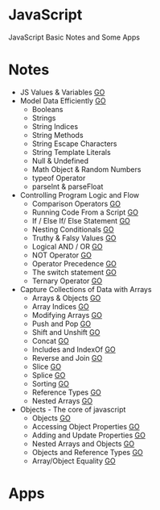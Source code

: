 # JavaScript
JavaScript Basic Notes and Some Apps

# Notes
* JS Values & Variables [GO](https://github.com/HopeMashal/Java-Script/blob/master/Notes/01-Values_Variables.pdf)
* Model Data Efficiently [GO](https://github.com/HopeMashal/Java-Script/blob/master/Notes/02-ModelDataEfficiently.js)
  * Booleans 
  * Strings 
  * String Indices 
  * String Methods 
  * String Escape Characters 
  * String Template Literals 
  * Null & Undefined 
  * Math Object & Random Numbers 
  * typeof Operator
  * parseInt & parseFloat 
* Controlling Program Logic and Flow 
  * Comparison Operators [GO](https://github.com/HopeMashal/Java-Script/blob/master/Notes/Controlling_Program_Logic_and_Flow/01-Conditionals_Logic.pdf)
  * Running Code From a Script [GO](https://github.com/HopeMashal/Java-Script/blob/master/Notes/Controlling_Program_Logic_and_Flow/02-Running_Script/index.html)
  * If / Else If/ Else Statement [GO](https://github.com/HopeMashal/Java-Script/blob/master/Notes/Controlling_Program_Logic_and_Flow/03-If_Else_Statement.js)
  * Nesting Conditionals [GO](https://github.com/HopeMashal/Java-Script/blob/master/Notes/Controlling_Program_Logic_and_Flow/04-Nesting.js)
  * Truthy & Falsy Values [GO](https://github.com/HopeMashal/Java-Script/blob/master/Notes/Controlling_Program_Logic_and_Flow/05-Truthy_Falsy.js)
  * Logical AND / OR [GO](https://github.com/HopeMashal/Java-Script/blob/master/Notes/Controlling_Program_Logic_and_Flow/06-And_Or.js)
  * NOT Operator [GO](https://github.com/HopeMashal/Java-Script/blob/master/Notes/Controlling_Program_Logic_and_Flow/07-Not.js)
  * Operator Precedence [GO](https://github.com/HopeMashal/Java-Script/blob/master/Notes/Controlling_Program_Logic_and_Flow/08-Operator_Precedence.js)
  * The switch statement [GO](https://github.com/HopeMashal/Java-Script/blob/master/Notes/Controlling_Program_Logic_and_Flow/09-Switch.js)
  * Ternary Operator [GO](https://github.com/HopeMashal/Java-Script/blob/master/Notes/Controlling_Program_Logic_and_Flow/10-Ternary.js)
* Capture Collections of Data with Arrays
  * Arrays & Objects [GO](https://github.com/HopeMashal/Java-Script/blob/master/Notes/Capture_Collections_of_Data_with_Arrays/01-Arrays_Objects.pdf)
  * Array Indices [GO](https://github.com/HopeMashal/Java-Script/blob/master/Notes/Capture_Collections_of_Data_with_Arrays/02-Array_Indices.js)
  * Modifying Arrays [GO](https://github.com/HopeMashal/Java-Script/blob/master/Notes/Capture_Collections_of_Data_with_Arrays/03-Modifying_Arrays.js)
  * Push and Pop [GO](https://github.com/HopeMashal/Java-Script/blob/master/Notes/Capture_Collections_of_Data_with_Arrays/04-Push_Pop.js)
  * Shift and Unshift [GO](https://github.com/HopeMashal/Java-Script/blob/master/Notes/Capture_Collections_of_Data_with_Arrays/05-Shift_Unshift.js)
  * Concat [GO](https://github.com/HopeMashal/Java-Script/blob/master/Notes/Capture_Collections_of_Data_with_Arrays/06-Concat.js)
  * Includes and IndexOf [GO](https://github.com/HopeMashal/Java-Script/blob/master/Notes/Capture_Collections_of_Data_with_Arrays/07-Includes.js)
  * Reverse and Join [GO](https://github.com/HopeMashal/Java-Script/blob/master/Notes/Capture_Collections_of_Data_with_Arrays/08-Reverse.js)
  * Slice [GO](https://github.com/HopeMashal/Java-Script/blob/master/Notes/Capture_Collections_of_Data_with_Arrays/09-Slice.js)
  * Splice [GO](https://github.com/HopeMashal/Java-Script/blob/master/Notes/Capture_Collections_of_Data_with_Arrays/10-Splice.js)
  * Sorting [GO](https://github.com/HopeMashal/Java-Script/blob/master/Notes/Capture_Collections_of_Data_with_Arrays/11-Sort.js)
  * Reference Types [GO](https://github.com/HopeMashal/Java-Script/blob/master/Notes/Capture_Collections_of_Data_with_Arrays/12-Reference.js)
  * Nested Arrays [GO](https://github.com/HopeMashal/Java-Script/blob/master/Notes/Capture_Collections_of_Data_with_Arrays/13-Nested_Array.js)
* Objects - The core of javascript
  * Objects [GO](https://github.com/HopeMashal/Java-Script/blob/master/Notes/Objects-The_core_of_javascript/01-Objects.js)
  * Accessing Object Properties [GO](https://github.com/HopeMashal/Java-Script/blob/master/Notes/Objects-The_core_of_javascript/02-Object_prop.js)
  * Adding and Update Properties [GO](https://github.com/HopeMashal/Java-Script/blob/master/Notes/Objects-The_core_of_javascript/03-Add_Update.js)
  * Nested Arrays and Objects [GO](https://github.com/HopeMashal/Java-Script/blob/master/Notes/Objects-The_core_of_javascript/04-Nested.js)
  * Objects and Reference Types [GO](https://github.com/HopeMashal/Java-Script/blob/master/Notes/Objects-The_core_of_javascript/05-Reference.js)
  * Array/Object Equality [GO](https://github.com/HopeMashal/Java-Script/blob/master/Notes/Objects-The_core_of_javascript/06-Array_Object_Equality.js)

# Apps

